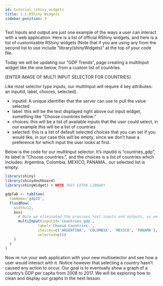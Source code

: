 ```yaml
---
id: tutorial_rshiny_widgets
title: 2.1-RShiny Widgets
sidebar_position: 3
---
```


Text Inputs and output are just one example of the ways a user can interact with a web application. Here is a list of official RShiny widgets, and here is a list of customizable RShiny widgets (Note that if you are using any from the second list to use include “library(shinyWidgets)” at the top of your code file.

Today we will be updating our “GDP Trends”, page creating a multiInput widget like the one below, from a custom list of countries.

[ENTER IMAGE OF MULTI INPUT SELECTOR FOR COUNTRIES]

Like most selector type inputs, our multiInput will require 4 key attributes: an inputId, label, choices, selected).
- inputId: A unique identifier that the server can use to pull the value selected
- label: this will be the text displayed right above out input widget, something like “Choose countries below:”
- choices: this will be a list of available inputs that the user could select, in our example this will be a list of countries
- selected: this is a list of default selected choices that you can set if you would like, in our case this will be empty, since we don’t have a preference for which input the user looks at first.

Below is the code for our multiInput selector. It’s inputId is “countries_gdp”, its label is “Choose countries:”, and the choices is a list of countries which includes: Argentina, Colombia, MEXICO, PANAMA., our selected list is empty.

```r
library(shiny)
library(shinydashboard)
library(shinyWidget) # NOTE THIS EXTRA LIBRARY

gdpTab <- tabItem(
  tabName='gdpID',
  fluidRow(
    width=12,
    box(
      # Note we eliminated the previous text inputs and outputs, so we just have our multiInput in our GDP page
      multiInput(inputId='countries_gdp',
               label='Choose Countries:',
               choices=c('ARGENTINA', 'COLOMBIA', 'MEXICO', 'PANAMA'),
               selected=c())
    )
  )
)
```

Now re run your web application with your new multiselector and see how a user would interact with it. Notice however that selecting a country hasn’t caused any action to occur. Our goal is to eventually show a graph of a country’s GDP per capita from 2008 to 2017. We will be exploring how to clean and display our graphs in the next lesson.
